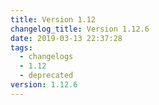 ```yaml
---
title: Version 1.12
changelog_title: Version 1.12.6
date: 2019-03-13 22:37:28
tags:
  - changelogs
  - 1.12
  - deprecated
version: 1.12.6
---
```


<script src="https://gist.github.com/spinnaker-release/8f0d6e084c19bde32bb84ec810863a43.js"/>
